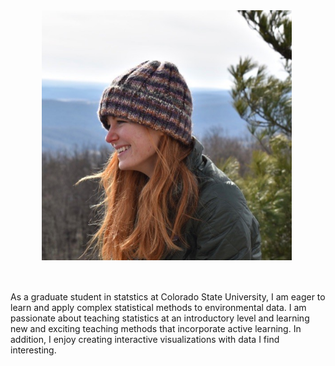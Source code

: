 <img src="picture.png" style="display: block-inline; float: left; height: 400px; border-radius: 10px; padding: 50px;"/>As a graduate student in statstics at Colorado State University, I am eager to learn and apply complex statistical methods to environmental data. I am passionate about teaching statistics at an introductory level and learning new and exciting teaching methods that incorporate active learning. In addition, I enjoy creating interactive visualizations with data I find interesting. 


